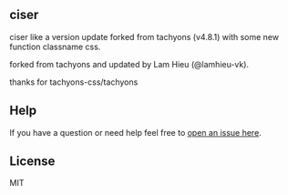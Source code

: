 ## ciser

ciser like a version update forked from tachyons (v4.8.1) with some new function classname css.

forked from tachyons and updated by Lam Hieu (@lamhieu-vk).

thanks for tachyons-css/tachyons

## Help

If you have a question or need help feel free to [open an issue here](https://github.com/lamhieu-vk/ciser/issues/new).

## License

MIT
